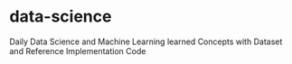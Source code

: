 # data-science
Daily Data Science and Machine Learning learned Concepts with Dataset and Reference Implementation Code
